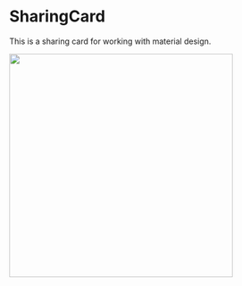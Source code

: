 # SharingCard
This is a sharing card for working with material design.

<img height="400" src="https://user-images.githubusercontent.com/52744015/106493507-77bf5300-64ce-11eb-8a5d-1aca9b41ee77.gif" />
